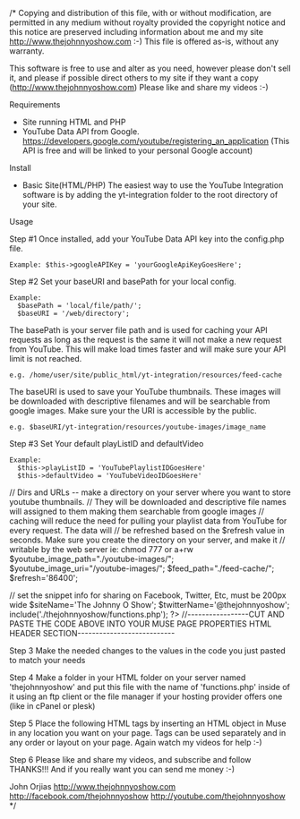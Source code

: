 /*
 Copying and distribution of this file, with or without modification,
 are permitted in any medium without royalty provided the copyright
 notice and this notice are preserved including information about me
 and my site http://www.thejohnnyoshow.com :-)
 This file is offered as-is, without any warranty.

 This software is free to use and alter as you need, however please don't
 sell it, and please if possible direct others to my site if they want a
 copy (http://www.thejohnnyoshow.com) Please like and share my videos :-)

Requirements
  - Site running HTML and PHP
  - YouTube Data API from Google. https://developers.google.com/youtube/registering_an_application (This API is free and will be linked to your personal Google account)

Install

  - Basic Site(HTML/PHP)
    The easiest way to use the YouTube Integration software is by adding the yt-integration folder to the root directory of your site.

Usage

Step #1
  Once installed, add your YouTube Data API key into the config.php file.

    Example: $this->googleAPIKey = 'yourGoogleApiKeyGoesHere';


Step #2
  Set your baseURI and basePath for your local config.

    Example:
      $basePath = 'local/file/path/';
      $baseURI = '/web/directory';

  The basePath is your server file path and is used for caching your API requests as long as the request is the same it will not make a new request from YouTube. This will make load times faster and will make sure your API limit is not reached.

    e.g. /home/user/site/public_html/yt-integration/resources/feed-cache

  The baseURI is used to save your YouTube thumbnails. These images will be downloaded with descriptive filenames and will be searchable from google images. Make sure your the URI is accessible by the public.

    e.g. $baseURI/yt-integration/resources/youtube-images/image_name



Step #3
  Set Your default playListID and defaultVideo

    Example:
      $this->playListID = 'YouTubePlaylistIDGoesHere'
      $this->defaultVideo = 'YouTubeVideoIDGoesHere'


// Dirs and URLs -- make a directory on your server where you want to store youtube thumbnails.
// They will be downloaded and descriptive file names will assigned to them making them searchable from google images
// caching will reduce the need for pulling your playlist data from YouTube for every request. The data will
// be refreshed based on the $refresh value in seconds. Make sure you create the directory on your server, and make it
// writable by the web server ie: chmod 777 or a+rw
  $youtube_image_path="./youtube-images/";
  $youtube_image_uri="/youtube-images/";
  $feed_path="./feed-cache/";
  $refresh='86400';

// set the snippet info for sharing on Facebook, Twitter, Etc, must be 200px wide
  $siteName='The Johnny O Show';
  $twitterName='@thejohnnyoshow';
  include('./thejohnnyoshow/functions.php');
  ?>
//-----------------CUT AND PASTE THE CODE ABOVE INTO YOUR MUSE PAGE PROPERTIES HTML HEADER SECTION---------------------------

  Step 3 Make the needed changes to the values in the code you just pasted
  to match your needs

  Step 4 Make a folder in your HTML folder on your server named 'thejohnnyoshow' and put
  this file with the name of 'functions.php' inside of it using an ftp client or
  the file manager if your hosting provider offers one (like in cPanel or plesk)

  Step 5 Place the following HTML tags by inserting an HTML object in Muse in
  any location you want on your page. Tags can be used separately and in any
  order or layout on your page. Again watch my videos for help :-)

  <?php showMetatags(); ?>
  <?php showVideo(); ?>
  <?php showTitle(); ?>
  <?php showDescription(); ?>
  <?php showPlaylist(); ?>

  Step 6 Please like and share my videos, and subscribe and
  follow THANKS!!! And if you really want you can send me money :-)

  John Orjias
  http://www.thejohnnyoshow.com
  http://facebook.com/thejohnnyoshow
  http://youtube.com/thejohnnyoshow
*/
